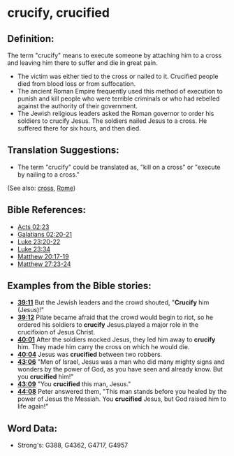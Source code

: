 # crucify, crucified #

## Definition: ##

The term "crucify" means to execute someone by attaching him to a cross and leaving him there to suffer and die in great pain.
 
* The victim was either tied to the cross or nailed to it. Crucified people died from blood loss or from suffocation.
* The ancient Roman Empire frequently used this method of execution to punish and kill people who were terrible criminals or who had rebelled against the authority of their government.
* The Jewish religious leaders asked the Roman governor to order his soldiers to crucify Jesus. The soldiers nailed Jesus to a cross. He suffered there for six hours, and then died.

## Translation Suggestions: ##

* The term "crucify" could be translated as, "kill on a cross" or "execute by nailing to a cross."

(See also: [cross](../kt/cross.md), [Rome](../names/rome.md))

## Bible References: ##

* [Acts 02:23](rc://en/tn/help/act/02/23)
* [Galatians 02:20-21](rc://en/tn/help/gal/02/20)
* [Luke 23:20-22](rc://en/tn/help/luk/23/20)
* [Luke 23:34](rc://en/tn/help/luk/23/34)
* [Matthew 20:17-19](rc://en/tn/help/mat/20/17)
* [Matthew 27:23-24](rc://en/tn/help/mat/27/23)

## Examples from the Bible stories: ##

* __[39:11](rc://en/tn/help/obs/39/11)__ But the Jewish leaders and the crowd shouted, "__Crucify__ him (Jesus)!"
* __[39:12](rc://en/tn/help/obs/39/12)__ Pilate became afraid that the crowd would begin to riot, so he ordered his soldiers to __crucify__ Jesus.played a major role in the crucifixion of Jesus Christ.
* __[40:01](rc://en/tn/help/obs/40/01)__  After the soldiers mocked Jesus, they led him away to __crucify__ him. They made him carry the cross on which he would die.
* __[40:04](rc://en/tn/help/obs/40/04)__ Jesus was __crucified__ between two robbers.
* __[43:06](rc://en/tn/help/obs/43/06)__ "Men of Israel, Jesus was a man who did many mighty signs and wonders by the power of God, as you have seen and already know. But you __crucified__ him!" 
* __[43:09](rc://en/tn/help/obs/43/09)__ "You __crucified__ this man, Jesus."
* __[44:08](rc://en/tn/help/obs/44/08)__ Peter answered them, "This man stands before you healed by the power of Jesus the Messiah. You __crucified__ Jesus, but God raised him to life again!"


## Word Data: ##

* Strong's: G388, G4362, G4717, G4957

